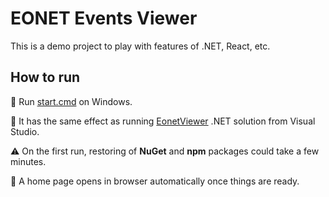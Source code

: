 # EONET Events Viewer

This is a demo project to play with features of .NET, React, etc.

## How to run

🚀 Run [start.cmd](/start.cmd) on Windows.

🦄 It has the same effect as running [EonetViewer](backend\EonetViewer\EonetViewer.sln) .NET solution from Visual Studio.

⚠️ On the first run, restoring of **NuGet** and **npm** packages could take a few minutes.

🔗 A home page opens in browser automatically once things are ready.
